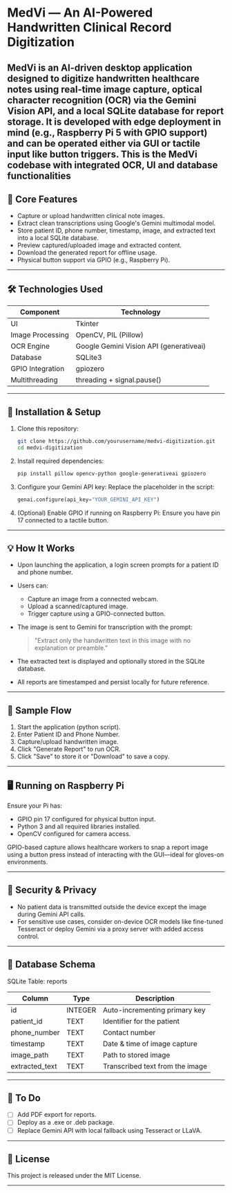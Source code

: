 # MedVi — An AI-Powered Handwritten Clinical Record Digitization

MedVi is an AI-driven desktop application designed to digitize handwritten healthcare notes using real-time image capture, optical character recognition (OCR) via the Gemini Vision API, and a local SQLite database for report storage. It is developed with edge deployment in mind (e.g., Raspberry Pi 5 with GPIO support) and can be operated either via GUI or tactile input like button triggers.
This is the MedVi codebase with integrated OCR, UI and database functionalities
---

## 🧠 Core Features

* Capture or upload handwritten clinical note images.
* Extract clean transcriptions using Google's Gemini multimodal model.
* Store patient ID, phone number, timestamp, image, and extracted text into a local SQLite database.
* Preview captured/uploaded image and extracted content.
* Download the generated report for offline usage.
* Physical button support via GPIO (e.g., Raspberry Pi).

---

## 🛠️ Technologies Used

| Component        | Technology                              |
| ---------------- | --------------------------------------- |
| UI               | Tkinter                                 |
| Image Processing | OpenCV, PIL (Pillow)                    |
| OCR Engine       | Google Gemini Vision API (generativeai) |
| Database         | SQLite3                                 |
| GPIO Integration | gpiozero                                |
| Multithreading   | threading + signal.pause()              |

---

## 🚀 Installation & Setup

1. Clone this repository:

   ```bash
   git clone https://github.com/yourusername/medvi-digitization.git
   cd medvi-digitization
   ```

2. Install required dependencies:

   ```bash
   pip install pillow opencv-python google-generativeai gpiozero
   ```

3. Configure your Gemini API key:
   Replace the placeholder in the script:

   ```python
   genai.configure(api_key="YOUR_GEMINI_API_KEY")
   ```

4. (Optional) Enable GPIO if running on Raspberry Pi:
   Ensure you have pin 17 connected to a tactile button.

---

## 💡 How It Works

* Upon launching the application, a login screen prompts for a patient ID and phone number.
* Users can:

  * Capture an image from a connected webcam.
  * Upload a scanned/captured image.
  * Trigger capture using a GPIO-connected button.
* The image is sent to Gemini for transcription with the prompt:

  > "Extract only the handwritten text in this image with no explanation or preamble."
* The extracted text is displayed and optionally stored in the SQLite database.
* All reports are timestamped and persist locally for future reference.

---

## 🧪 Sample Flow

1. Start the application (python script).
2. Enter Patient ID and Phone Number.
3. Capture/upload handwritten image.
4. Click "Generate Report" to run OCR.
5. Click "Save" to store it or "Download" to save a copy.

---

## 🖥️ Running on Raspberry Pi

Ensure your Pi has:

* GPIO pin 17 configured for physical button input.
* Python 3 and all required libraries installed.
* OpenCV configured for camera access.

GPIO-based capture allows healthcare workers to snap a report image using a button press instead of interacting with the GUI—ideal for gloves-on environments.

---

## 🧷 Security & Privacy

* No patient data is transmitted outside the device except the image during Gemini API calls.
* For sensitive use cases, consider on-device OCR models like fine-tuned Tesseract or deploy Gemini via a proxy server with added access control.

---

## 📁 Database Schema

SQLite Table: reports

| Column          | Type    | Description                     |
| --------------- | ------- | ------------------------------- |
| id              | INTEGER | Auto-incrementing primary key   |
| patient\_id     | TEXT    | Identifier for the patient      |
| phone\_number   | TEXT    | Contact number                  |
| timestamp       | TEXT    | Date & time of image capture    |
| image\_path     | TEXT    | Path to stored image            |
| extracted\_text | TEXT    | Transcribed text from the image |

---

## 📎 To Do

* [ ] Add PDF export for reports.
* [ ] Deploy as a .exe or .deb package.
* [ ] Replace Gemini API with local fallback using Tesseract or LLaVA.

---

## 📜 License

This project is released under the MIT License.

---


